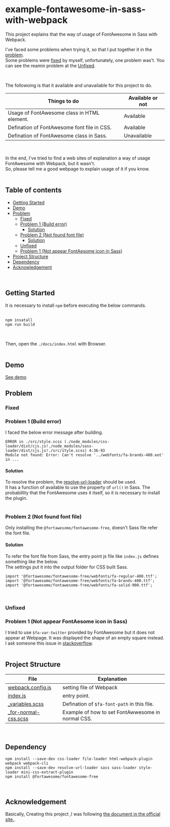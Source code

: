 # example-fontawesome-in-sass-with-webpack
This project explains that the way of usage of FontAwesome in Sass with Webpack.  

I've faced some problems when trying it, so that I put together it in the [problem](#problem).  
Some problems were [fixed](#fixed) by myself, unfortunately, one problem was't. You can see the reamin problem at the [Unfixed](#unfixed).  

<br/>

The followoing is that it available and unavailable for this project to do.  

| Things to do                                | Available or not |
| ------------------------------------------- | ---------------- |
| Usage of FontAwesome class in HTML element. | Available        |
| Defination of FontAwesome font file in CSS. | Available        |
| Defination of FontAwesome class in Sass.    | Unavailable      |

<br/>

In the end, I've tried to find a web sites of explanation a way of usage FontAwesome with Webpack, but it wasn't.  
So, please tell me a good webpage to explain usage of it if you know.  
<br/>

<!-- START doctoc generated TOC please keep comment here to allow auto update -->
<!-- DON'T EDIT THIS SECTION, INSTEAD RE-RUN doctoc TO UPDATE -->
## Table of contents

- [Getting Started](#getting-started)
- [Demo](#demo)
- [Problem](#problem)
  - [Fixed](#fixed)
  - [Problem 1 (Build error)](#problem-1-build-error)
    - [Solution](#solution)
  - [Problem 2 (Not found font file)](#problem-2-not-found-font-file)
    - [Solution](#solution-1)
  - [Unfixed](#unfixed)
  - [Problem 1 (Not appear FontAesome icon in Sass)](#problem-1-not-appear-fontaesome-icon-in-sass)
- [Project Structure](#project-structure)
- [Dependency](#dependency)
- [Acknowledgement](#acknowledgement)

<!-- END doctoc generated TOC please keep comment here to allow auto update -->
<br/>


## Getting Started
It is necessary to install ```npm``` before executing the below commands.  
<br/>

```
npm insatall
npm run build
```

<br/>

Then, open the ```./docs/index.html``` with Browser.  
<br/>

## Demo
[See demo](https://fukugit.github.io/example-fontawesome-in-sass-with-webpack/index.html)
<br/>


## Problem
### Fixed

### Problem 1 (Build error)
I faced the below error message after building.  
```
ERROR in ./src/style.scss (./node_modules/css-loader/dist/cjs.js!./node_modules/sass-loader/dist/cjs.js!./src/style.scss) 4:36-93
Module not found: Error: Can't resolve '../webfonts/fa-brands-400.eot' in ...
```

#### Solution
To resolve the problem, the [resolve-url-loader](https://www.npmjs.com/package/resolve-url-loader?utm_source=pocket_mylist) should be used.  
It has a function of available to use the property of ```url()``` in Sass. 
The probabillity that the FontAwesome uses it itself, so it is necessary to install the plugin.  
<br/>

### Problem 2 (Not found font file)
Only installing the ```@fortawesome/fontawesome-free```, doesn't Sass file refer the font file.  

#### Solution
To refer the font file from Sass, the entry point js file like ```index.js``` defines something like the below.  
The settings put it into the output folder for CSS built Sass.  
```
import '@fortawesome/fontawesome-free/webfonts/fa-regular-400.ttf';
import '@fortawesome/fontawesome-free/webfonts/fa-brands-400.ttf';
import '@fortawesome/fontawesome-free/webfonts/fa-solid-900.ttf';
```
<br/>

### Unfixed
### Problem 1 (Not appear FontAesome icon in Sass)
I tried to use ```$fa-var-twitter``` provided by FontAwesome but it does not appear at Webpage. It was displayed the shape of an empty square instead.  
I ask someone this issue in [stackoverflow](https://stackoverflow.com/questions/69013214/fontawesome-icon-in-sass-with-webpack-is-not-displayed).  
<br/>

## Project Structure
| File                                              | Explanation                                       |
| ------------------------------------------------- | ------------------------------------------------- |
| [webpack.config.js](/webpack.config.js)           | setting file of Webpack                           |
| [index.js](/src/index.js)                         | entry point.                                      |
| [_variables.scss](/src/_variables.scss)           | Defination of ```$fa-font-path``` in this file.   |
| [_for-normal-css.scss](/src/_for-normal-css.scss) | Example of how to set FontAwwesome in normal CSS. |

<br/>

## Dependency 

```
npm install --save-dev css-loader file-loader html-webpack-plugin webpack webpack-cli
npm install --save-dev resolve-url-loader sass sass-loader style-loader mini-css-extract-plugin
npm install @fortawesome/fontawesome-free
```
<br/>

## Acknowledgement
Basically, Creating this project ,I was following [the document in the official site.](https://fontawesome.com/v5.0/how-to-use/on-the-web/using-with/sass).  

<br/>
